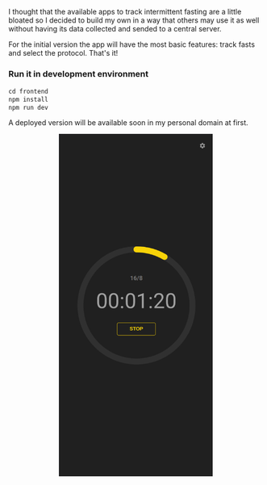 I thought that the available apps to track intermittent fasting are a little bloated so I decided to build my own in a way that others may use it as well without having its data collected and sended to a central server.

For the initial version the app will have the most basic features: track fasts and select the protocol. That's it!

### Run it in development environment

```shell
cd frontend
npm install
npm run dev
```

A deployed version will be available soon in my personal domain at first.

<div style="text-align: center">
  <img src="https://raw.githubusercontent.com/joaorodriguesjr/fasting/prototype/frontend/public/screenshot.png" width="305">
</div>
